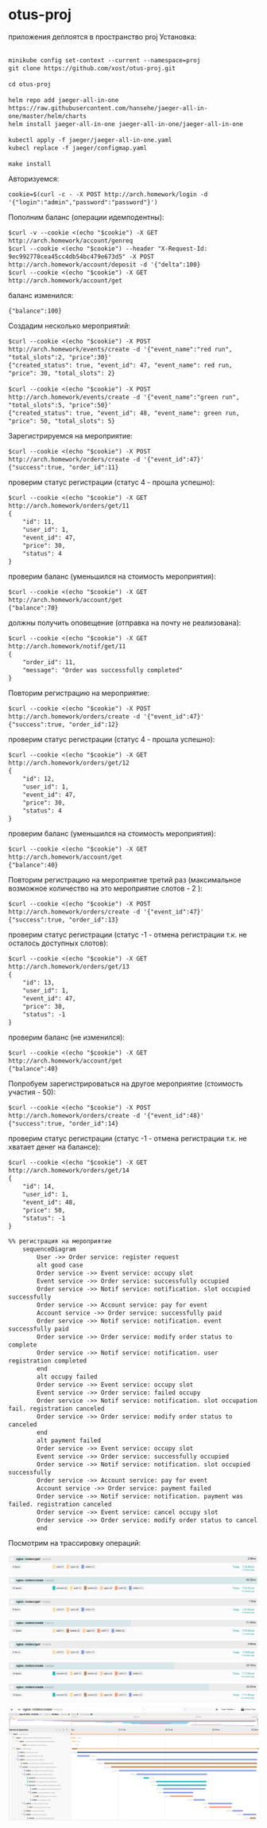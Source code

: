 # otus-proj


приложения деплоятся в пространство proj
Установка:
```

minikube config set-context --current --namespace=proj
git clone https://github.com/xost/otus-proj.git

cd otus-proj

helm repo add jaeger-all-in-one https://raw.githubusercontent.com/hansehe/jaeger-all-in-one/master/helm/charts
helm install jaeger-all-in-one jaeger-all-in-one/jaeger-all-in-one

kubectl apply -f jaeger/jaeger-all-in-one.yaml
kubecl replace -f jaeger/configmap.yaml

make install
```
Авторизуемся:
```
cookie=$(curl -c - -X POST http://arch.homework/login -d '{"login":"admin","password":"password"}')
```
Пополним баланс (операции идемподентны):
```
$curl -v --cookie <(echo "$cookie") -X GET http://arch.homework/account/genreq
$curl --cookie <(echo "$cookie") --header "X-Request-Id: 9ec992778cea45cc4db54bc479e673d5" -X POST http://arch.homework/account/deposit -d '{"delta":100}
$curl --cookie <(echo "$cookie") -X GET http://arch.homework/account/get
```
баланс изменился:
```
{"balance":100}
```
Cоздадим несколько мероприятий:
```
$curl --cookie <(echo "$cookie") -X POST http://arch.homework/events/create -d '{"event_name":"red run", "total_slots":2, "price":30}'
{"created_status": true, "event_id": 47, "event_name": red run, "price": 30, "total_slots": 2}

$curl --cookie <(echo "$cookie") -X POST http://arch.homework/events/create -d '{"event_name":"green run", "total_slots":5, "price":50}'
{"created_status": true, "event_id": 48, "event_name": green run, "price": 50, "total_slots": 5}
```
Зарегистрируемся на мероприятие:
```
$curl --cookie <(echo "$cookie") -X POST http://arch.homework/orders/create -d '{"event_id":47}'
{"success":true, "order_id":11}
```
проверим статус регистрации (статус 4 - прошла успешно):
```
$curl --cookie <(echo "$cookie") -X GET http://arch.homework/orders/get/11
{
	"id": 11,
	"user_id": 1,
	"event_id": 47,
	"price": 30,
	"status": 4
}
```
проверим баланс (уменьшился на стоимость мероприятия):
```
$curl --cookie <(echo "$cookie") -X GET http://arch.homework/account/get
{"balance":70}
```
должны получить оповещение (отправка на почту не реализована):
```
$curl --cookie <(echo "$cookie") -X GET http://arch.homework/notif/get/11
{
	"order_id": 11,
	"message": "Order was successfully completed"
}

```
Повторим регистрацию на мероприятие:
```
$curl --cookie <(echo "$cookie") -X POST http://arch.homework/orders/create -d '{"event_id":47}'
{"success":true, "order_id":12}
```
проверим статус регистрации (статус 4 - прошла успешно):
```
$curl --cookie <(echo "$cookie") -X GET http://arch.homework/orders/get/12
{
	"id": 12,
	"user_id": 1,
	"event_id": 47,
	"price": 30,
	"status": 4
}
```
проверим баланс (уменьшился на стоимость мероприятия):
```
$curl --cookie <(echo "$cookie") -X GET http://arch.homework/account/get
{"balance":40}
```
Повторим регистрацию на мероприятие третий раз (максимальное возможное количество на это мероприятие слотов - 2 ):
```
$curl --cookie <(echo "$cookie") -X POST http://arch.homework/orders/create -d '{"event_id":47}'
{"success":true, "order_id":13}
```
проверим статус регистрации (статус -1 - отмена регистрации т.к. не осталось доступных слотов):
```
$curl --cookie <(echo "$cookie") -X GET http://arch.homework/orders/get/13
{
	"id": 13,
	"user_id": 1,
	"event_id": 47,
	"price": 30,
	"status": -1
}
```
проверим баланс (не изменился):
```
$curl --cookie <(echo "$cookie") -X GET http://arch.homework/account/get
{"balance":40}
```
Попробуем зарегистрироваться на другое мероприятие (стоимость участия - 50):
```
$curl --cookie <(echo "$cookie") -X POST http://arch.homework/orders/create -d '{"event_id":48}'
{"success":true, "order_id":14}
```
проверим статус регистрации (статус -1 - отмена регистрации т.к. не хватает денег на балансе):
```
$curl --cookie <(echo "$cookie") -X GET http://arch.homework/orders/get/14
{
	"id": 14,
	"user_id": 1,
	"event_id": 48,
	"price": 50,
	"status": -1
}
```


```mermaid
%% регистрация на мероприятие
    sequenceDiagram
        User ->> Order service: register request
        alt good case
        Order service ->> Event service: occupy slot
        Event service ->> Order service: successfully occupied
        Order service ->> Notif service: notification. slot occupied successfully
        Order service ->> Account service: pay for event
        Account service ->> Order service: successfully paid
        Order service ->> Notif service: notification. event successfully paid
        Order service ->> Order service: modify order status to complete
        Order service ->> Notif service: notification. user registration completed
        end
        alt occupy failed
        Order service ->> Event service: occupy slot
        Event service ->> Order service: failed occupy
        Order service ->> Notif service: notification. slot occupation fail. registration canceled
        Order service ->> Order service: modify order status to canceled
        end
        alt payment failed
        Order service ->> Event service: occupy slot
        Event service ->> Order service: successfully occupied
        Order service ->> Notif service: notification. slot occupied successfully
        Order service ->> Account service: pay for event
        Account service ->> Order service: payment failed
        Order service ->> Notif service: notification. payment was failed. registration canceled
        Order service ->> Event service: cancel occupy slot
        Order service ->> Order service: modify order status to cancel
        end
```

Посмотрим на трассировку операций:

![Список операций](/assets/traces.png "список")
![Трассировка операции регистрации на мероприятие](/assets/order_create_trace.png "трассировка")

